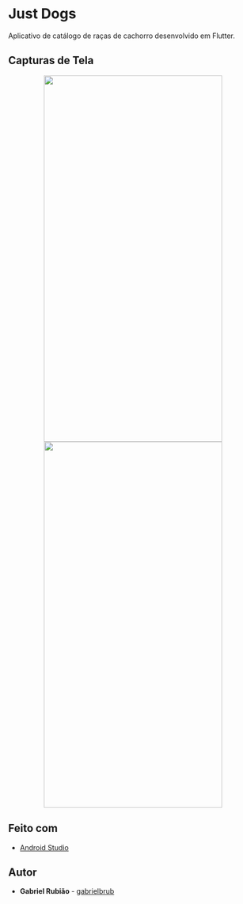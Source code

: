 # Just Dogs

Aplicativo de catálogo de raças de cachorro desenvolvido em Flutter.

## Capturas de Tela

<p float="left" align="middle" hspace="20"">
  <img src="https://i.imgur.com/Bv8y6jB.jpg" height="740" width="360" />
  <img src="https://i.imgur.com/Zj7asIm.jpg" height="740" width="360" /> 
</p>

## Feito com

* [Android Studio](https://developer.android.com/studio)

## Autor

* **Gabriel Rubião** - [gabrielbrub](https://github.com/gabrielbrub)

